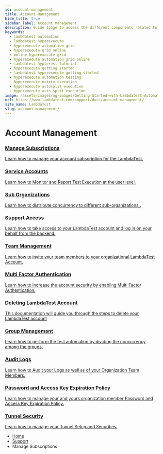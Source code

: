 ```yaml
---
id: account-management
title: Account Management
hide_title: true
sidebar_label: Account Management
description: Guide tpage to access the different components related to Account Management like Managing Subscriptions, Work on Service Accounts, Concurrency distribution in Sub-Organization, Support Access, Team Management, Multi Factor Authentication, hopw to Delete your Account, Group Management, Check Audit logs.
keywords:
  - lambdatest automation
  - lambdatest hyperexecute
  - hyperexecute automation grid
  - hyperexecute grid online
  - online hyperexecute grid
  - hyperexecute automation grid online
  - lambdatest hypterest tutorial
  - hyperexecute getting started
  - lambdatest hyperexecute getting started
  - hyperexecute automation testing
  - hyperexecute matrix execution
  - hyperexecute autosplit execution
  - hyperexecute auto-split execution
image: /assets/images/og-images/Getting-Started-with-Lambdatest-Automation.jpg
url: https://www.lambdatest.com/support/docs/account-management/
site_name: LambdaTest
slug: account-management/
---
```


<script type="application/ld+json"
      dangerouslySetInnerHTML={{ __html: JSON.stringify({
       "@context": "https://schema.org",
        "@type": "BreadcrumbList",
        "itemListElement": [{
          "@type": "ListItem",
          "position": 1,
          "name": "Home",
          "item": "https://www.lambdatest.com"
        },{
          "@type": "ListItem",
          "position": 2,
          "name": "Support",
          "item": "https://www.lambdatest.com/support/docs/"
        },{
          "@type": "ListItem",
          "position": 3,
          "name": "Account Management",
          "item": "https://www.lambdatest.com/support/docs/account-management/"
        }]
      })
    }}
></script>

# Account Management

<div className="support_main">  
  <a href="/docs/manage-subscriptions/">
    <div className="support_inners">
      <h3>Manage Subscriptions</h3>
      <p>Learn how to manage your account subscription for the LambdaTest.</p>
    </div>
  </a>
  <a href="/docs/service-accounts/">
    <div className="support_inners">
      <h3>Service Accounts</h3>
      <p>Learn how to Monitor and Report Test Execution at the user level.</p>
    </div>
  </a>
  <a href="/docs/sub-organizations/">
    <div className="support_inners">
      <h3>Sub Organizations</h3>
      <p>Learn how to distribute concurrency to different sub-organizations .</p>
    </div>
  </a>
  <a href="/docs/support-access/">
    <div className="support_inners">
      <h3>Support Access</h3>
      <p>Learn how to take access to your LambdaTest account and log in on your behalf from the backend.</p>
    </div>
  </a>
  <a href="/docs/team-management/">
    <div className="support_inners">
      <h3>Team Management</h3>
      <p>Learn how to invite your team members to your organizational LambdaTest Account.</p>
    </div>
  </a>
  <a href="/docs/multi-factor-authentication/">
    <div className="support_inners">
      <h3>Multi Factor Authentication</h3>
      <p>Learn how to increase the account security by enabling Multi Factor Authentication.</p>
    </div>
  </a>
  <a href="/docs/delete-lambdatest-account/">
    <div className="support_inners">
      <h3>Deleting LambdaTest Account</h3>
      <p>This documentation will guide you through the steps to delete your LambdaTest account</p>
    </div>
  </a>
  <a href="/docs/group-management/">
    <div className="support_inners">
      <h3>Group Management</h3>
      <p>Learn how to perform the test automation by dividing the concurrency among the groups.</p>
    </div>
  </a>
  <a href="/docs/audit-logs/">
    <div className="support_inners">
      <h3>Audit Logs</h3>
      <p>Learn how to Audit your Logs as well as of your Organization Team Members.</p>
    </div>
  </a>
  <a href="/docs/password-and-access-key-expiration-policy/">
    <div className="support_inners">
      <h3>Password and Access Key Expiration Policy</h3>
      <p>Learn how to manage your and yours organization member Password and Access Key Expiration Policy.</p>
    </div>
  </a>
  <a href="/docs/tunnel-security/">
    <div className="support_inners">
      <h3>Tunnel Security</h3>
      <p>Learn how to manage your Tunnel Setup and Securities.</p>
    </div>
  </a>
</div>

<nav aria-label="breadcrumbs">
  <ul className="breadcrumbs">
    <li className="breadcrumbs__item">
      <a className="breadcrumbs__link" href="https://www.lambdatest.com">
        Home
      </a>
    </li>
    <li className="breadcrumbs__item">
      <a className="breadcrumbs__link" target="_self" href="https://www.lambdatest.com/support/docs/">
        Support
      </a>
    </li>
    <li className="breadcrumbs__item breadcrumbs__item--active">
      <span className="breadcrumbs__link">
        Manage Subscriptions
      </span>
    </li>
  </ul>
</nav>